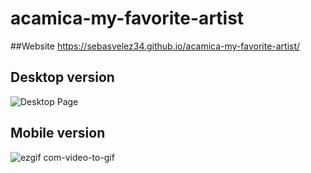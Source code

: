 # acamica-my-favorite-artist

##Website
https://sebasvelez34.github.io/acamica-my-favorite-artist/
## Desktop version
![Desktop Page](https://user-images.githubusercontent.com/38864911/81511846-bd554380-92e1-11ea-9c86-8374e7e3350a.PNG)
## Mobile version
![ezgif com-video-to-gif](https://user-images.githubusercontent.com/38864911/81511832-a7e01980-92e1-11ea-86f9-d03d2cbed0e1.gif)
